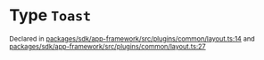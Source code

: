 # Type `Toast`
<sub>Declared in [packages/sdk/app-framework/src/plugins/common/layout.ts:14](https://github.com/dxos/dxos/blob/516b7546a/packages/sdk/app-framework/src/plugins/common/layout.ts#L14) and [packages/sdk/app-framework/src/plugins/common/layout.ts:27](https://github.com/dxos/dxos/blob/516b7546a/packages/sdk/app-framework/src/plugins/common/layout.ts#L27)</sub>






